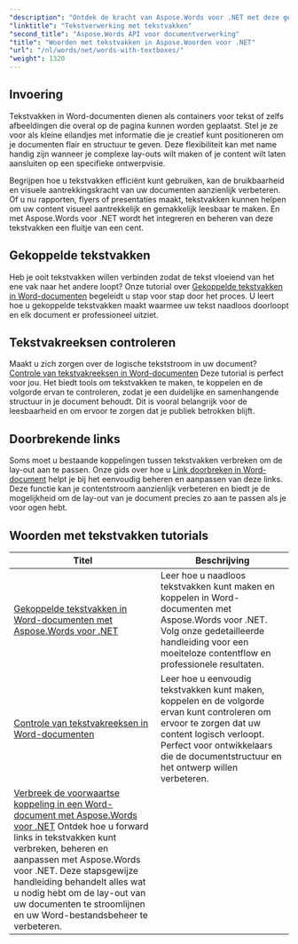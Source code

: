 ```yaml
---
"description": "Ontdek de kracht van Aspose.Words voor .NET met deze gedetailleerde tutorials over het werken met tekstvakken en het verbeteren van het documentontwerp en de functionaliteit."
"linktitle": "Tekstverwerking met tekstvakken"
"second_title": "Aspose.Words API voor documentverwerking"
"title": "Woorden met tekstvakken in Aspose.Woorden voor .NET"
"url": "/nl/words/net/words-with-textboxes/"
"weight": 1320
---
```


## Invoering

Tekstvakken in Word-documenten dienen als containers voor tekst of zelfs afbeeldingen die overal op de pagina kunnen worden geplaatst. Stel je ze voor als kleine eilandjes met informatie die je creatief kunt positioneren om je documenten flair en structuur te geven. Deze flexibiliteit kan met name handig zijn wanneer je complexe lay-outs wilt maken of je content wilt laten aansluiten op een specifieke ontwerpvisie.

Begrijpen hoe u tekstvakken efficiënt kunt gebruiken, kan de bruikbaarheid en visuele aantrekkingskracht van uw documenten aanzienlijk verbeteren. Of u nu rapporten, flyers of presentaties maakt, tekstvakken kunnen helpen om uw content visueel aantrekkelijk en gemakkelijk leesbaar te maken. En met Aspose.Words voor .NET wordt het integreren en beheren van deze tekstvakken een fluitje van een cent.

## Gekoppelde tekstvakken

Heb je ooit tekstvakken willen verbinden zodat de tekst vloeiend van het ene vak naar het andere loopt? Onze tutorial over [Gekoppelde tekstvakken in Word-documenten](./linked-text-boxes/) begeleidt u stap voor stap door het proces. U leert hoe u gekoppelde tekstvakken maakt waarmee uw tekst naadloos doorloopt en elk document er professioneel uitziet.

## Tekstvakreeksen controleren

Maakt u zich zorgen over de logische tekststroom in uw document? [Controle van tekstvakreeksen in Word-documenten](./textbox-sequences-check/) Deze tutorial is perfect voor jou. Het biedt tools om tekstvakken te maken, te koppelen en de volgorde ervan te controleren, zodat je een duidelijke en samenhangende structuur in je document behoudt. Dit is vooral belangrijk voor de leesbaarheid en om ervoor te zorgen dat je publiek betrokken blijft.

## Doorbrekende links

Soms moet u bestaande koppelingen tussen tekstvakken verbreken om de lay-out aan te passen. Onze gids over hoe u [Link doorbreken in Word-document](./break-forward-link/) helpt je bij het eenvoudig beheren en aanpassen van deze links. Deze functie kan je contentstroom aanzienlijk verbeteren en biedt je de mogelijkheid om de lay-out van je document precies zo aan te passen als je voor ogen hebt.

## Woorden met tekstvakken tutorials
| Titel | Beschrijving |
| --- | --- |
| [Gekoppelde tekstvakken in Word-documenten met Aspose.Words voor .NET](./linked-text-boxes/) | Leer hoe u naadloos tekstvakken kunt maken en koppelen in Word-documenten met Aspose.Words voor .NET. Volg onze gedetailleerde handleiding voor een moeiteloze contentflow en professionele resultaten. |
| [Controle van tekstvakreeksen in Word-documenten](./textbox-sequences-check/) | Leer hoe u eenvoudig tekstvakken kunt maken, koppelen en de volgorde ervan kunt controleren om ervoor te zorgen dat uw content logisch verloopt. Perfect voor ontwikkelaars die de documentstructuur en het ontwerp willen verbeteren. |
| [Verbreek de voorwaartse koppeling in een Word-document met Aspose.Words voor .NET](./break-forward-link/) Ontdek hoe u forward links in tekstvakken kunt verbreken, beheren en aanpassen met Aspose.Words voor .NET. Deze stapsgewijze handleiding behandelt alles wat u nodig hebt om de lay-out van uw documenten te stroomlijnen en uw Word-bestandsbeheer te verbeteren. |